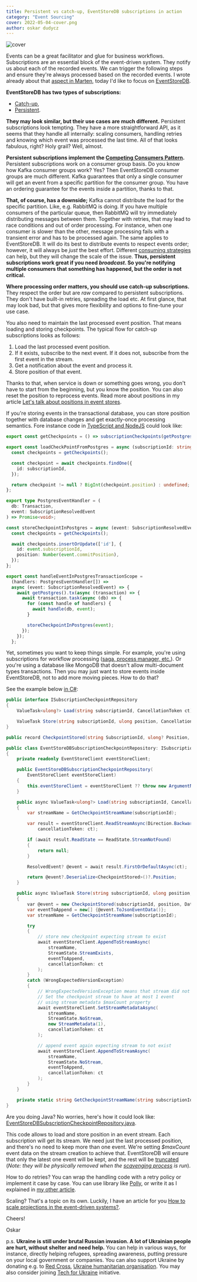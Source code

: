 ```yaml
---
title: Persistent vs catch-up, EventStoreDB subscriptions in action
category: "Event Sourcing"
cover: 2022-05-04-cover.png
author: oskar dudycz
---
```


![cover](2022-05-04-cover.png)

Events can be a great facilitator and glue for business workflows. Subscriptions are an essential block of the event-driven system. They notify us about each of the recorded events. We can trigger the following steps and ensure they're always processed based on the recorded events. I wrote already about that [aspect in Marten](/pl/integrating_Marten/), today I'd like to focus on [EventStoreDB](https://developers.eventstore.com).

**EventStoreDB has two types of subscriptions:**
- [Catch-up](https://developers.eventstore.com/clients/grpc/subscriptions.html),
- [Persistent](https://developers.eventstore.com/server/v21.10/persistent-subscriptions.html).

**They may look similar, but their use cases are much different.** Persistent subscriptions look tempting. They have a more straightforward API, as it seems that they handle all internally: scaling consumers, handling retries and knowing which event was processed the last time. All of that looks fabulous, right? Holy grail? Well, almost. 

**Persistent subscriptions implement the [Competing Consumers Pattern](https://docs.microsoft.com/en-us/azure/architecture/patterns/competing-consumers).** Persistent subscriptions work on a consumer group basis. Do you know how Kafka consumer groups work? Yes? Then EventStoreDB consumer groups are much different. Kafka guarantees that only a single consumer will get an event from a specific partition for the consumer group. You have an ordering guarantee for the events inside a partition, thanks to that. 

**That, of course, has a downside;** Kafka cannot distribute the load for the specific partition. Like, e.g. RabbitMQ is doing. If you have multiple consumers of the particular queue, then RabbitMQ will try immediately distributing messages between them. Together with retries, that may lead to race conditions and out of order processing. For instance, when one consumer is slower than the other, message processing fails with a transient error and has to be processed again. The same applies to EventStoreDB. It will do its best to distribute events to respect events order; however, it will always be _just_ the best effort. Different [consuming strategies](https://developers.eventstore.com/server/v21.10/persistent-subscriptions.html#consumer-strategies) can help, but they will change the scale of the issue. **Thus, persistent subscriptions work great if you need _broadcast_. So you're notifying multiple consumers that something has happened, but the order is not critical.**

**Where processing order matters, you should use catch-up subscriptions.** They respect the order but are _raw_ compared to persistent subscriptions. They don't have built-in retries, spreading the load etc. At first glance, that may look bad, but that gives more flexibility and options to fine-tune your use case. 

You also need to maintain the last processed event position. That means loading and storing checkpoints. The typical flow for catch-up subscriptions looks as follows:

1. Load the last processed event position.
2. If it exists, subscribe to the next event. If it does not, subscribe from the first event in the stream.
3. Get a notification about the event and process it.
4. Store position of that event.

Thanks to that, when service is down or something goes wrong, you don't have to start from the beginning, but you know the position. You can also reset the position to reprocess events. Read more about positions in my article [Let's talk about positions in event stores](/pl/lets_talk_about_positions_in_event_stores/).

If you're storing events in the transactional database, you can store position together with database changes and get exactly-once processing semantics. Fore instance code in [TypeScript and NodeJS](https://github.com/oskardudycz/EventSourcing.NodeJS/pull/19) could look like:

```typescript
export const getCheckpoints = () => subscriptionCheckpoints(getPostgres());

export const loadCheckPointFromPostgres = async (subscriptionId: string) => {
  const checkpoints = getCheckpoints();

  const checkpoint = await checkpoints.findOne({
    id: subscriptionId,
  });

  return checkpoint != null ? BigInt(checkpoint.position) : undefined;
};

export type PostgresEventHandler = (
  db: Transaction,
  event: SubscriptionResolvedEvent
) => Promise<void>;

const storeCheckpointInPostgres = async (event: SubscriptionResolvedEvent) => {
  const checkpoints = getCheckpoints();

  await checkpoints.insertOrUpdate(['id'], {
    id: event.subscriptionId,
    position: Number(event.commitPosition),
  });
};

export const handleEventInPostgresTransactionScope =
  (handlers: PostgresEventHandler[]) =>
  async (event: SubscriptionResolvedEvent) => {
    await getPostgres().tx(async (transaction) => {
      await transaction.task(async (db) => {
        for (const handle of handlers) {
          await handle(db, event);
        }

        storeCheckpointInPostgres(event);
      });
    });
  };
```

Yet, sometimes you want to keep things simple. For example, you're using subscriptions for workflow processing ([saga, process manager, etc.](/pl/saga_process_manager_distributed_transactions/)). Or you're using a database like MongoDB that doesn't allow multi-document types transactions. Then you may just want to store events inside EventStoreDB, not to add more moving pieces. How to do that?

See the example below [in C#](https://github.com/oskardudycz/EventSourcing.NetCore/blob/main/Core.EventStoreDB/Subscriptions/EventStoreDBSubscriptionCheckpointRepository.cs):

```csharp
public interface ISubscriptionCheckpointRepository
{
    ValueTask<ulong?> Load(string subscriptionId, CancellationToken ct);

    ValueTask Store(string subscriptionId, ulong position, CancellationToken ct);
}

public record CheckpointStored(string SubscriptionId, ulong? Position, DateTime CheckpointedAt);

public class EventStoreDBSubscriptionCheckpointRepository: ISubscriptionCheckpointRepository
{
    private readonly EventStoreClient eventStoreClient;

    public EventStoreDBSubscriptionCheckpointRepository(
        EventStoreClient eventStoreClient)
    {
        this.eventStoreClient = eventStoreClient ?? throw new ArgumentNullException(nameof(eventStoreClient));
    }

    public async ValueTask<ulong?> Load(string subscriptionId, CancellationToken ct)
    {
        var streamName = GetCheckpointStreamName(subscriptionId);

        var result = eventStoreClient.ReadStreamAsync(Direction.Backwards, streamName, StreamPosition.End, 1,
            cancellationToken: ct);

        if (await result.ReadState == ReadState.StreamNotFound)
        {
            return null;
        }

        ResolvedEvent? @event = await result.FirstOrDefaultAsync(ct);

        return @event?.Deserialize<CheckpointStored>()?.Position;
    }

    public async ValueTask Store(string subscriptionId, ulong position, CancellationToken ct)
    {
        var @event = new CheckpointStored(subscriptionId, position, DateTime.UtcNow);
        var eventToAppend = new[] {@event.ToJsonEventData()};
        var streamName = GetCheckpointStreamName(subscriptionId);

        try
        {
            // store new checkpoint expecting stream to exist
            await eventStoreClient.AppendToStreamAsync(
                streamName,
                StreamState.StreamExists,
                eventToAppend,
                cancellationToken: ct
            );
        }
        catch (WrongExpectedVersionException)
        {
            // WrongExpectedVersionException means that stream did not exist
            // Set the checkpoint stream to have at most 1 event
            // using stream metadata $maxCount property
            await eventStoreClient.SetStreamMetadataAsync(
                streamName,
                StreamState.NoStream,
                new StreamMetadata(1),
                cancellationToken: ct
            );

            // append event again expecting stream to not exist
            await eventStoreClient.AppendToStreamAsync(
                streamName,
                StreamState.NoStream,
                eventToAppend,
                cancellationToken: ct
            );
        }
    }

    private static string GetCheckpointStreamName(string subscriptionId) => $"checkpoint_{subscriptionId}";
}
```

Are you doing Java? No worries, here's how it could look like: [EventStoreDBSubscriptionCheckpointRepository.java](https://github.com/oskardudycz/EventSourcing.JVM/blob/main/samples/event-sourcing-esdb-simple/src/main/java/io/eventdriven/ecommerce/core/subscriptions/EventStoreDBSubscriptionCheckpointRepository.java).

This code allows to load and store position in an event stream. Each subscription will get its stream. We need just the last processed position, and there's no need to keep more than one event. We're setting _$maxCount_ event data on the stream creation to achieve that. EventStoreDB will ensure that only the latest one event will be kept, and the rest will be [truncated](https://developers.eventstore.com/server/v21.10/streams.html#deleting-streams-and-events) (_Note: they will be physically removed when the [scavenging process](https://developers.eventstore.com/server/v21.10/operations.html#scavenging-events) is run_).

How to do retries? You can wrap the handling code with a retry policy or implement it case by case. You can use library like [Polly](https://github.com/App-vNext/Polly), or write it as I explained in [my other article](/pl/long_polling_and_eventual_consistency/).

Scaling? That's a topic on its own. Luckily, I have an article for you [How to scale projections in the event-driven systems?](/pl/how_to_scale_projections_in_the_event_driven_systems/).

Cheers!

Oskar

p.s. **Ukraine is still under brutal Russian invasion. A lot of Ukrainian people are hurt, without shelter and need help.** You can help in various ways, for instance, directly helping refugees, spreading awareness, putting pressure on your local government or companies. You can also support Ukraine by donating e.g. to [Red Cross](https://www.icrc.org/en/donate/ukraine), [Ukraine humanitarian organisation](https://savelife.in.ua/en/donate/). You may also consider joining [Tech for Ukraine](https://techtotherescue.org/tech/tech-for-ukraine) initiative.
